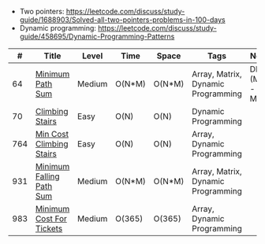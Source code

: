 - Two pointers: https://leetcode.com/discuss/study-guide/1688903/Solved-all-two-pointers-problems-in-100-days
- Dynamic programming: https://leetcode.com/discuss/study-guide/458695/Dynamic-Programming-Patterns

| #   | Title                                                             | Level  | Time    | Space   | Tags                               | Note           |
| --- | ----------------------------------------------------------------- | ------ | ------- | ------- | ---------------------------------- | -------------- |
| 64  | [Minimum Path Sum](./src/64.minimum-path-sum.py)                  | Medium | O(N\*M) | O(N\*M) | Array, Matrix, Dynamic Programming | DP (Max - Min) |
| 70  | [Climbing Stairs](./src/70.climbing-stairs.py)                    | Easy   | O(N)    | O(N)    | Dynamic Programming                |                |
| 764 | [Min Cost Climbing Stairs](./src/764.min-cost-climbing-stairs.py) | Easy   | O(N)    | O(N)    | Array, Dynamic Programming         |                |
| 931 | [Minimum Falling Path Sum](./src/931.min-falling-path-sum.py)     | Medium | O(N\*M) | O(N\*M) | Array, Matrix, Dynamic Programming |                |
| 983 | [Minimum Cost For Tickets](./src/983.min-cost-ticket.py)          | Medium | O(365)  | O(365)  | Array, Dynamic Programming         |                |
